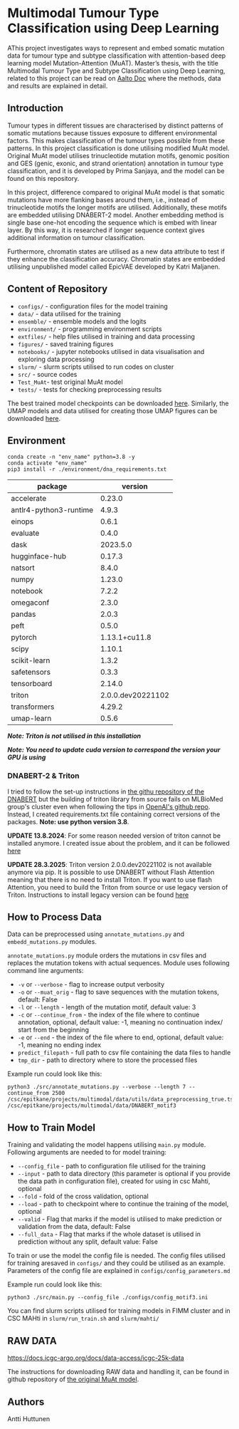 # Multimodal Tumour Type Classification using Deep Learning

AThis project investigates ways to represent and embed somatic mutation data for tumour type and subtype classification with attention-based deep learning model Mutation-Attention (MuAT). Master’s thesis, with the title Multimodal Tumour Type and Subtype Classification using Deep Learning, related to this project can be read on [Aalto Doc](https://urn.fi/URN:NBN:fi:aalto-202503172818) where the methods, data and results are explained in detail. 

## Introduction 

Tumour types in different tissues are characterised by distinct patterns of somatic mutations because tissues exposure to different environmental factors. This makes classification of the tumour types possible from these patterns. In this project classification is done utilising modified MuAt model. Original MuAt model utilises trinucleotide mutation motifs, genomic position and GES (genic, exonic, and strand orientation) annotation in tumour type classification, and it is developed by Prima Sanjaya, and the model can be found on this repository. 

In this project, difference compared to original MuAt model is that somatic mutations have more flanking bases around them, i.e., instead of trinucleotide motifs the longer motifs are utilised. Additionally, these motifs are embedded utilising DNABERT-2 model. Another embedding method is single base one-hot encoding the sequence which is embed with linear layer. By this way, it is researched if longer sequence context gives additional information on tumour classification.  

Furthermore, chromatin states are utilised as a new data attribute to test if they enhance the classification accuracy. Chromatin states are embedded utilising unpublished model called EpicVAE developed by Katri Maljanen. 

## Content of Repository 

- `configs/` - configuration files for the model training    
- `data/` - data utilised for the training    
- `ensemble/` - ensemble models and the logits     
- `environment/` - programming environment scripts   
- `extfiles/` - help files utilised in training and data processing 
- `figures/` - saved training figures
- `notebooks/` - jupyter notebooks utilised in data visualisation and exploring data processing
- `slurm/` - slurm scripts utilised to run codes on cluster  
- `src/` - source codes
- `Test_MuAt`- test original MuAt model
- `tests/` - tests for checking preprocessing results 


The best trained model checkpoints can be downloaded [here](https://docs.google.com/uc?export=download&id=1ImgeC_d0A5xcFCD24-zQ51JwS8IDu7N7). Similarly, the UMAP models and data utilised for creating those UMAP figures can be downloaded [here](https://docs.google.com/uc?export=/1hvwyC16iDkNwbIHxHq-UIPpV5EqrW_41).

## Environment 

```
conda create -n "env_name" python=3.8 -y
conda activate "env_name"
pip3 install -r ./environment/dna_requirements.txt
```

| package | version |
| ------- | ------- |
| accelerate | 0.23.0 |
| antlr4-python3-runtime | 4.9.3 |
| einops | 0.6.1 |
| evaluate | 0.4.0 |
| dask | 2023.5.0 |
| hugginface-hub | 0.17.3 |
| natsort | 8.4.0 |
| numpy | 1.23.0 |
| notebook | 7.2.2 |
| omegaconf | 2.3.0 |
| pandas | 2.0.3 |
| peft | 0.5.0 |
| pytorch | 1.13.1+cu11.8 |
| scipy | 1.10.1 |
| scikit-learn | 1.3.2 |
| safetensors | 0.3.3 |
| tensorboard |2.14.0 |
| triton | 2.0.0.dev20221102 |
| transformers | 4.29.2 |
| umap-learn | 0.5.6 |

***Note: Triton is not utilised in this installation***

***Note: You need to update cuda version to correspond the version your GPU is using*** 

### DNABERT-2 & Triton

I tried to follow the set-up instructions in [the githu repository of the DNABERT](https://github.com/MAGICS-LAB/DNABERT_2?tab=readme-ov-file#3-setup-environment) but the building of triton library from source fails on MLBioMed group's cluster even when following the tips in [OpenAI's github repo](https://github.com/triton-lang/triton). Instead, I created requirements.txt file containing correct versions of the packages. **Note: use python version 3.8**.

**UPDATE 13.8.2024**: For some reason needed version of triton cannot be installed anymore. I created issue about the problem, and it can be followed [here](https://github.com/triton-lang/triton/issues/4511)

**UPDATE 28.3.2025**: Triton version 2.0.0.dev20221102 is not available anymore via pip. It is possible to use DNABERT without Flash Attention meaning that there is no need to install Triton. If you want to use flash Attention, you need to build the Triton from source or use legacy version of Triton. Instructions to install legacy version can be found [here](https://github.com/triton-lang/triton/issues/4511#issuecomment-2620936023) 

## How to Process Data

Data can be preprocessed using `annotate_mutations.py` and `embedd_mutations.py` modules. 

`annotate_mutations.py` module orders the mutations in csv files and replaces the mutation tokens with actual sequences. Module uses following command line arguments:

- `-v` or `--verbose` - flag to increase output verbosity
- `-o` or `--muat_orig` - flag to save sequences with the mutation tokens, default: False
- `-l` or `--length` - length of the mutation motif, default value: 3
- `-c` or `--continue_from` - the index of the file where to continue annotation, optional, default value: -1, meaning no continuation index/ start from the beginning 
- `-e` or `--end` - the index of the file where to end, optional, default value: -1, meaning no ending index
- `predict_filepath` - full path to csv file containing the data files to handle
- `tmp_dir` - path to directory where to store the processed files

Example run could look like this:

```
python3 ./src/annotate_mutations.py --verbose --length 7 --continue_from 2500 /csc/epitkane/projects/multimodal/data/utils/data_preprocessing_true.tsv.gz /csc/epitkane/projects/multimodal/data/DNABERT_motif3
```


## How to Train Model

Training and validating the model happens utilising `main.py` module. Following arguments are needed to for model training:

- `--config_file` - path to configuration file utilised for the training
- `--input` - path to data directory (this parameter is optional if you provide the data path in configuration file), created for using in csc Mahti, optional
- `--fold` - fold of the cross validation, optional
- `--load` - path to checkpoint where to continue the training of the model, optional
- `--valid` - Flag that marks if the model is utilised to make prediction or validation from the data, default: False
- `--full_data` - Flag that marks if the whole dataset is utilised in prediction without any split, default value: False

To train or use the model the config file is needed. The config files utilised for training aresaved in `configs/` and they could be utilised as an example. Parameters of the config file are explained in `configs/config_parameters.md`

Example run could look like this:

```
python3 ./src/main.py --config_file ./configs/config_motif3.ini
```
You can find slurm scripts utilised for training models in FIMM cluster and in CSC MAHti in `slurm/run_train.sh` and `slurm/mahti/`

## RAW DATA
https://docs.icgc-argo.org/docs/data-access/icgc-25k-data

The instructions for downloading RAW data and handling it, can be found in github repository of [the original MuAt model](https://github.com/primasanjaya/muat-github/blob/master/README_training.md). 

## Authors 
Antti Huttunen


